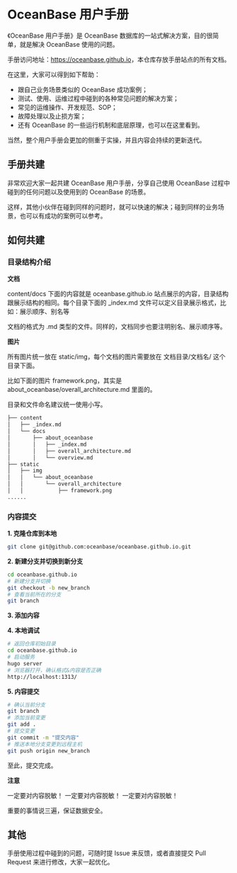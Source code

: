 # OceanBase 用户手册


《OceanBase 用户手册》是 OceanBase 数据库的一站式解决方案，目的很简单，就是解决 OceanBase 使用的问题。

手册访问地址：<https://oceanbase.github.io>，本仓库存放手册站点的所有文档。

在这里，大家可以得到如下帮助：

- 跟自己业务场景类似的 OceanBase 成功案例；
- 测试、使用、运维过程中碰到的各种常见问题的解决方案；
- 常见的运维操作、开发规范、SOP；
- 故障处理以及止损方案；
- 还有 OceanBase 的一些运行机制和底层原理，也可以在这里看到。

当然，整个用户手册会更加的侧重于实操，并且内容会持续的更新迭代。

## 手册共建

非常欢迎大家一起共建 OceanBase 用户手册，分享自己使用 OceanBase 过程中碰到的任何问题以及使用到的 OceanBase 的场景。

这样，其他小伙伴在碰到同样的问题时，就可以快速的解决；碰到同样的业务场景，也可以有成功的案例可以参考。

## 如何共建

### 目录结构介绍

**文档**

content/docs 下面的内容就是 oceanbase.github.io 站点展示的内容，目录结构跟展示结构的相同。每个目录下面的 _index.md 文件可以定义目录展示格式，比如：展示顺序、别名等

文档的格式为 .md 类型的文件。同样的，文档同步也要注明别名、展示顺序等。

**图片**

所有图片统一放在 static/img，每个文档的图片需要放在 文档目录/文档名/ 这个目录下面。

比如下面的图片 framework.png，其实是 about_oceanbase/overall_architecture.md 里面的。

目录和文件命名建议统一使用小写。

```bash
├── content
│   ├── _index.md
│   └── docs
│       ├── about_oceanbase
│       │   ├── _index.md
│       │   ├── overall_architecture.md
│       │   └── overview.md
├── static
│   ├── img
│   │   └── about_oceanbase
│   │       └── overall_architecture
│   │           ├── framework.png
......
```

### 内容提交

**1. 克隆仓库到本地**

```bash
git clone git@github.com:oceanbase/oceanbase.github.io.git
```

**2. 新建分支并切换到新分支**

```bash
cd oceanbase.github.io
# 新建分支并切换
git checkout -b new_branch
# 查看当前所在的分支
git branch
```

**3. 添加内容**

**4. 本地调试**

```bash
# 返回仓库初始目录
cd oceanbase.github.io
# 启动服务
hugo server
# 浏览器打开，确认格式&内容是否正确
http://localhost:1313/
```

**5. 内容提交**

```bash
# 确认当前分支
git branch
# 添加当前变更
git add .
# 提交变更
git commit -m "提交内容"
# 推送本地分支变更到远程主机
git push origin new_branch
```

至此，提交完成。

**注意**

一定要对内容脱敏！
一定要对内容脱敏！
一定要对内容脱敏！

重要的事情说三遍，保证数据安全。

## 其他

手册使用过程中碰到的问题，可随时提 Issue 来反馈，或者直接提交 Pull Request 来进行修改，大家一起优化。
